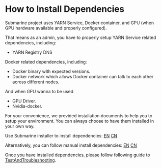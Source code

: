 <!---
  Licensed under the Apache License, Version 2.0 (the "License");
  you may not use this file except in compliance with the License.
  You may obtain a copy of the License at

   http://www.apache.org/licenses/LICENSE-2.0

  Unless required by applicable law or agreed to in writing, software
  distributed under the License is distributed on an "AS IS" BASIS,
  WITHOUT WARRANTIES OR CONDITIONS OF ANY KIND, either express or implied.
  See the License for the specific language governing permissions and
  limitations under the License. See accompanying LICENSE file.
-->

# How to Install Dependencies

Submarine project uses YARN Service, Docker container, and GPU (when GPU hardware available and properly configured).

That means as an admin, you have to properly setup YARN Service related dependencies, including:
- YARN Registry DNS

Docker related dependencies, including:
- Docker binary with expected versions.
- Docker network which allows Docker container can talk to each other across different nodes.

And when GPU wanna to be used:
- GPU Driver.
- Nvidia-docker.

For your convenience, we provided installation documents to help you to setup your environment. You can always choose to have them installed in your own way.

Use Submarine installer to install dependencies: [EN](https://github.com/hadoopsubmarine/hadoop-submarine-ecosystem/tree/master/submarine-installer) [CN](https://github.com/hadoopsubmarine/hadoop-submarine-ecosystem/blob/master/submarine-installer/README-CN.md)

Alternatively, you can follow manual install dependencies: [EN](InstallationGuide.html) [CN](InstallationGuideChineseVersion.html)

Once you have installed dependencies, please follow following guide to [TestAndTroubleshooting](TestAndTroubleshooting.html).  